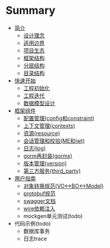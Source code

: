 # Summary

* [简介](README.md)
    * [设计理念](introduction/design_concept.md)
    * [适用边界](introduction/boundary.md)
    * [项目生态](introduction/ecology.md)
    * [框架结构](introduction/framework.md)
    * [分层结构](introduction/layer.md)
    * [目录结构](introduction/directories.md)
* [快速开始](quick_start/readme.md)
    * [工程初始化](quick_start/init_project.md)
    * [工程迭代](quick_start/update_project.md)
    * [数据模型设计](quick_start/design_model.md)
* [框架组件](component/readme.md)
    * [配置管理(config和constraint)](component/config.md)
    * [上下文管理(contexts)](component/contexts.md)
    * [资源(resource)](component/resource.md)
    * [会话管理和校验(ME和jwt)](component/session.md)
    * [日志(log)](component/log.md)
    * [gorm再封装(gormx)](component/gormx.md)
    * [版本管理(version)](component/version.md)
    * [第三方服务(third_party)](component/third_party.md)
* [用户指南](user_guide/readme.md)
    * [对象转换规范(VO<->BO<->Model)](user_guide/vo_bo_model.md)
    * [protobuf规范](user_guide/protobuf.md)
    * [swagger文档](user_guide/swagger.md)
    * [wire依赖注入](user_guide/wire.md)
    * mockgen单元测试(todo)
* 代码示例(todo)
    * 数据库事务
    * 日志trace